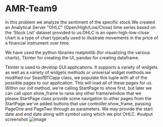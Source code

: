 # AMR-Team9
In this problem we analyze the sentiment of the specific stock.We created an Analytical Server "OHLC" (Open/High/Low/Close) time series based on the ‘Stock List’ dataset provided to us.OHLC is an open-high-low-close chart is a type of chart typically used to illustrate movements in the price of a financial instrument over time.

We have used the python libraries matplotlib (for visualizing the various charts), Tkinter for creating the UI, pandas for creating dataframe.

Tkinter is used to develop GUI applications. It supports a variety of widgets as well as a variety of widgets methods or universal widget methods.we  modified our SeaofBTCapp class, we  populate this tuple with all of the possible pages to our application. This will load all of these pages for us. Within our _init_ method, we're calling StartPage to show first, but later we can call upon show_frame to raise any other frame/window that we please.StartPage class provide some navigation to other pages from the StartPage.we've added buttons that use controller.show_frame, passing PageOne and PageTwo through as parameters.
We may provide the start date and end date along with symbol using which we plot OHLC.
 #output screenshot
 ![image](https://user-images.githubusercontent.com/63337063/132577254-23804184-6b3f-4c7d-a435-4260808fe57d.png)

